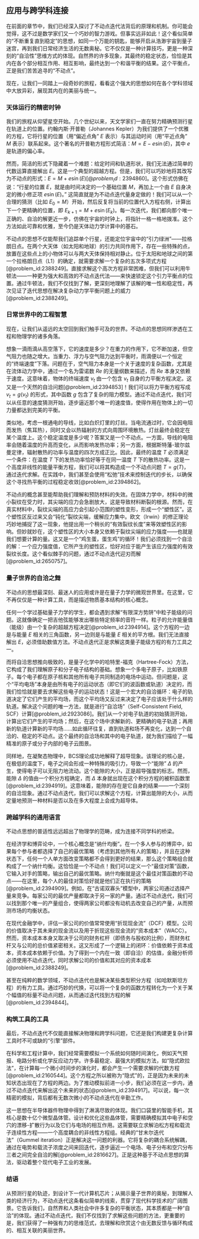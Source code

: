 ## 应用与跨学科连接

在前面的章节中，我们已经深入探讨了不动点迭代法背后的原理和机制。你可能会觉得，这不过是数学家们又一个巧妙的智力游戏。但事实远非如此！这个看似简单的“不断重复直到稳定”的思想，如同一个万能的钥匙，能够开启从浩渺宇宙到量子迷宫，再到我们日常经济生活的无数奥秘。它不仅仅是一种计算技巧，更是一种深刻的“自洽性”思维方式的体现。自然界的许多现象，其最终的稳定状态，恰恰是其内在各个部分相互作用、相互影响，最终达到一个和谐平衡的结果。这个平衡点，正是我们苦苦追寻的“不动点”。

现在，让我们一同踏上一段奇妙的旅程，看看这个强大的思想如何在各个学科领域中大放异彩，展现其内在的美丽与统一。

### 天体运行的精密时钟

我们的旅程从仰望星空开始。几个世纪以来，天文学家们一直在努力精确预测行星在轨道上的位置。约翰内斯·开普勒（Johannes Kepler）为我们提供了一个优雅的方程，它将行星的位置（用“偏近点角” $E$ 表示）与其运动时间（用“平近点角” $M$ 表示）联系起来。这个著名的开普勒方程形式简洁：$M = E - e \sin(E)$，其中 $e$ 是轨道的偏心率。

然而，简洁的形式下隐藏着一个难题：给定时间和轨道形状，我们无法通过简单的代数运算直接解出 $E$。这是一个典型的超越方程。但是，我们可以巧妙地将其改写为不动点的形式：$E = M + e \sin(E)[@problem_id:2394860]$。这个形式仿佛在说：“行星的位置 $E$，就是由时间决定的一个基础位置 $M$，再加上一个由 $E$ 自身决定的微小修正项 $e \sin(E)$。” 这简直就是为不动点迭代量身定做的！我们可以从一个合理的猜测（比如 $E_0 = M$）开始，然后反复将当前的位置代入方程右侧，计算出下一个更精确的位置，即 $E_{k+1} = M + e \sin(E_k)$。每一次迭代，我们都向那个唯一正确的、自洽的解更近一步，仿佛在宇宙的时钟上，将指针一格一格地拨准。这个方法如此可靠和优雅，至今仍是天体动力学计算中的基石。

不动点的思想不仅能帮我们追踪单个行星，还能定位宇宙中的“引力绿洲”——拉格朗日点。在两个大天体（如太阳和地球）的引力共同作用下，存在一些特殊的点，放置在这些点上的小物体可以与两大天体保持相对静止。位于太阳和地球之间的第一个拉格朗日点（L1）的确定，就需要求解一个复杂的五次多项式方程[@problem_id:2388249]。直接求解这个高次方程非常困难，但我们可以利用牛顿法——一种更为强大和高效的不动点迭代法——来快速锁定这个引力平衡点的位置。通过牛顿法，我们不仅找到了解，更深刻地理解了该解的唯一性和稳定性，再次见证了迭代思想在解决复杂动力学平衡问题上的威力[@problem_id:2388249]。

### 日常世界中的工程智慧

现在，让我们从遥远的太空回到我们触手可及的世界。不动点的思想同样渗透在工程和物理学的诸多角落。

想象一滴雨滴从高空落下，它的速度是多少？在重力的作用下，它不断加速，但空气阻力也随之增大。当重力、浮力与空气阻力达到平衡时，雨滴便以一个恒定的“终端速度”下落。问题在于，空气阻力本身是一个关于速度的复杂函数，尤其是在流体动力学中，通过一个名为雷诺数 $Re$ 的无量纲数来描述，而 $Re$ 本身又依赖于速度。这意味着，物体的终端速度 $v_t$ 由一个包含 $v_t$ 自身的力平衡方程决定。这又是一个天然的自洽问题[@problem_id:2394853]！我们可以将力平衡方程写成 $v_t = g(v_t)$ 的形式，其中函数 $g$ 包含了复杂的阻力模型。通过不动点迭代，我们可以从任意的速度猜测开始，逐步逼近那个唯一的速度值，使得作用在物体上的一切力量都达到完美的平衡。

类似地，考虑一根通电的导线，比如白炽灯里的灯丝。当电流通过时，它会因电阻而发热（焦耳热），同时又会以热辐射的方式向周围环境散热。灯丝最终会稳定在某个温度上。这个稳定温度是多少呢？答案又是一个不动点。一方面，导线的电阻率会随着温度的升高而变化，从而影响发热功率；另一方面，根据斯特藩-玻尔兹曼定律，辐射散热的功率与温度的四次方成正比。因此，最终的温度 $T$ 必须满足一个条件：在温度 $T$ 下的发热功率恰好等于在同一温度 $T$ 下的散热功率。这是一个高度非线性的能量平衡方程，我们可以将其构造成一个不动点问题 $T = g(T)$，通过迭代求解。在实践中，我们甚至会使用“松弛”技术来控制迭代的步长，以确保这个寻找热平衡的过程稳定收敛[@problem_id:2394862]。

不动点的概念甚至能帮助我们理解和预防材料的失效。在固体力学中，材料中的微小裂纹在受力时，其尖端的应力会急剧放大，这是导致材料断裂的根源。然而，在真实材料中，裂纹尖端的高应力会引起小范围的塑性变形，形成一个“塑性区”。这个塑性区反过来又会“钝化”裂纹尖端，缓解应力集中。欧文（Irwin）的修正理论巧妙地捕捉了这一现象，他提出用一个稍长的“有效裂纹长度”来等效塑性区的影响。但妙就妙在，这个塑性区的大小本身又依赖于裂纹尖端的应力强度——也就是我们想要计算的量。这又是一个“鸡生蛋，蛋生鸡”的循环！我们必须找到一个自洽的解：一个应力强度值，它所产生的塑性区，恰好对应于能产生该应力强度的有效裂纹长度。这个看似棘手的问题，通过不动点迭代迎刃而解[@problem_id:2650757]。

### 量子世界的自洽之舞

不动点的思想最深刻、最迷人的应用或许是在量子力学的微观世界里。在这里，它不再仅仅是一种计算工具，而是描述物质基本结构的核心概念。

任何一个学过基础量子力学的学生，都会遇到求解“有限深方势阱”中粒子能级的问题。这就像确定一把吉他弦能够发出哪些特定频率的音符一样。粒子的允许能量值（能级）由一个复杂的超越方程决定[@problem_id:2394914]。这个方程的一边是与能量 $E$ 相关的三角函数，另一边则是与能量 $E$ 相关的平方根。我们无法直接解出 $E$，必须借助数值方法。不动点迭代正是求解这类量子能级方程的有力工具之一。

而将自洽思想推向极致的，是量子化学中的哈特里-福克（Hartree-Fock）方法，它构成了我们理解原子和分子电子结构的基础。想象一个多电子原子，比如铁原子。每个电子都在原子核和其他所有电子共同制造的电场中运动。但问题是，这个“平均电场”本身是由所有电子的运动状态（即它们的波函数或轨道）决定的，而我们恰恰就是要去求解这些电子的运动状态！这是一个宏大的自洽循环：电子的轨道决定了它们产生的平均场，而这个平均场又反过来决定了电子应该处于什么样的轨道。解决这个问题的唯一方法，就是进行“自洽场”（Self-Consistent Field, SCF）计算[@problem_id:2923086]。我们从一个对电子轨道的初始猜测开始，计算出它们产生的平均场；然后，在这个场中求解新的、更精确的电子轨道；再用新的轨道计算新的平均场……如此循环往复，直到轨道和场不再变化，达到一个自洽的、稳定的不动点。这个最终的自洽场和其中的电子轨道，就为我们描绘了一幅精准的原子或分子内部的电子云图景。

同样地，在凝聚态物理中，BCS理论成功地解释了超导现象。该理论的核心是，在极低的温度下，电子之间会形成一种特殊的吸引力，导致一个“能隙” $\Delta$ 的产生，使得电子可以无阻力地流动。这个能隙的大小，正是超导强度的标志。然而，能隙 $\Delta$ 的值由一个积分方程确定，而 $\Delta$ 本身就出现在这个积分方程的被积函数里[@problem_id:2394919]。这意味着，能隙的存在是它自身的结果——一个深刻的自洽现象。通过不动点迭代，我们可以求解这个方程，计算出能隙的大小，从而定量地预测一种材料是否以及在多大程度上会成为超导体。

### 跨越学科的通用语言

不动点思想的普适性远远超出了物理学的范畴，成为连接不同学科的桥梁。

在经济学和博弈论中，一个核心概念是“纳什均衡”。在一个多人参与的博弈中，如果每个参与者都选择了自己的最优策略（考虑到其他所有人的策略），并且在这种状态下，任何一个人单方面改变策略都不会得到更好的结果，那么这个策略组合就构成了一个纳什均衡。这恰恰是一个不动点！我们可以定义一个“最佳对策”函数，它输入对手的策略，输出自己的最优策略。纳什均衡就是这个最佳对策函数的不动点——在这里，每个人的最佳对策恰好就是他们正在执行的策略[@problem_id:2394909]。例如，在“古诺双寡头”模型中，两家公司通过选择产量来竞争。每家公司的最优产量都取决于另一家的产量。通过不动点迭代，我们可以找到那个唯一的产量组合，使得两家公司都没有动机去改变自己的产量，从而预测市场的均衡状态。

在现代金融学中，评估一家公司的价值常常使用“折现现金流”（DCF）模型。公司的价值取决于其未来的现金流以及用于折现这些现金流的“资本成本”（WACC）。然而，资本成本本身又取决于公司的财务杠杆（即债务与股权的比例），而财务杠杆又与公司的总价值紧密相关。这又形成了一个逻辑上的闭环：价值依赖于资本成本，资本成本依赖于价值。为了得到一个内在一致（即自洽）的估值，金融分析师必须使用不动点迭代，同时求解公司的价值和其对应的资本成本[@problem_id:2388249]。

甚至在纯粹的数学领域，不动点迭代也是解决某些类型积分方程（如哈默斯坦方程）的有力工具。通过巧妙的代换，可以将一个复杂的函数方程转化为一个关于某个幅值的标量不动点问题，从而通过迭代找到方程的解[@problem_id:2394844]。

### 构筑工具的工具

最后，不动点迭代不仅能直接解决物理和跨学科问题，它还是我们构建更复杂计算工具时不可或缺的“引擎”部件。

在科学和工程计算中，我们经常需要模拟一个系统如何随时间演化，例如天气预报、电路分析或化学反应动力学。许多最稳定、最强大的模拟方法，如“隐式欧拉法”，在计算每一个微小时间步的演化时，都会产生一个需要求解的代数方程[@problem_id:2160544]。这个方程之所以被称为“隐式”的，正是因为未来的未知状态出现在了方程的两边。为了推动模拟前进一小步，我们必须在这一步内，通过不动点迭代来解出这个未来的状态[@problem_id:2394917]。可以说，每一次精密的模拟，背后都有无数次微小的不动点迭代在辛勤工作。

这一思想在半导体器件物理中得到了淋漓尽致的体现。我们口袋里的智能手机，其核心是数十亿个微型晶体管。设计和优化这些晶体管，需要精确模拟其中电子和空穴的漂移-扩散行为以及它们与电场的相互作用。这需要联立求解泊松方程和载流子连续性方程——一个高度耦合的非线性方程组。经典的“甘末尔迭代法”（Gummel iteration）正是解决这一问题的利器。它将复杂的耦合系统解耦，通过在电势和载流子浓度之间来回迭代，逐步逼近一个电场、电子分布和空穴分布三者之间完全自洽的解[@problem_id:2816627]。正是这种基于不动点思想的算法，驱动着整个现代电子工业的发展。

### 结语

从预测行星的轨迹，到设计下一代计算机芯片；从揭示量子世界的奥秘，到理解人类的经济行为，不动点迭代这条看似简单的线索，贯穿了现代科学技术的广阔图景。它告诉我们，自然界和人类社会中许多复杂的平衡状态，其本质都是一种“自洽”的体现。通过不动点迭代，我们不仅找到了求解这些问题的方法，更重要的是，我们获得了一种强有力的思维范式，去理解和欣赏这个由无数反馈与循环构成的、相互关联的美丽世界。